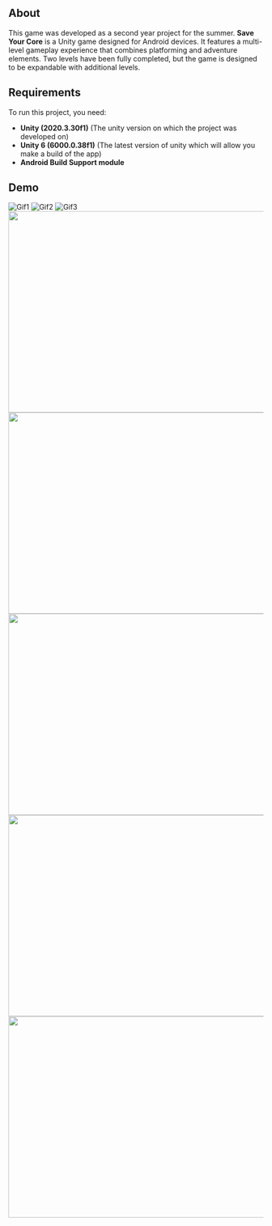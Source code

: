## About  
This game was developed as a second year project for the summer. **Save Your Core** is a Unity game designed for Android devices. It features a multi-level gameplay experience that combines platforming and adventure elements. Two levels have been fully completed, but the game is designed to be expandable with additional levels. 

## Requirements
To run this project, you need:

- **Unity (2020.3.30f1)** (The unity version on which the project was developed on)
- **Unity 6 (6000.0.38f1)** (The latest version of unity which will allow you make a build of the app)
- **Android Build Support module**

## Demo

![Gif1](https://github.com/user-attachments/assets/5238ef3e-3d23-4308-a903-d24c7473b3f0)
![Gif2](https://github.com/user-attachments/assets/4ae5ab53-c516-40b9-9c68-799e5939e45b)
![Gif3](https://github.com/user-attachments/assets/6cf04c8c-8c06-454f-a001-2c95cb8c8ac0)
<img src="https://github.com/user-attachments/assets/cf5bb5e7-61b3-4468-bf9d-0b5a58ebd814" width="800" height="398">
<img src="https://github.com/user-attachments/assets/5e8222d6-7c1b-4940-b09e-847b5ddf3165" width="800" height="398">
<img src="https://github.com/user-attachments/assets/4433a784-69b4-4007-ae85-ec1bd1993913" width="800" height="398">
<img src="https://github.com/user-attachments/assets/2c81c113-4ecc-4d35-8406-3958c4c89e4b" width="800" height="398">
<img src="https://github.com/user-attachments/assets/e99117e0-108d-47f4-9e42-4ebbf1f1dc0e" width="800" height="398">
